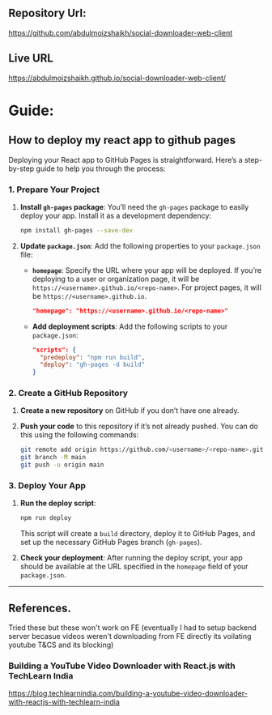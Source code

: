 ## Repository Url: 

https://github.com/abdulmoizshaikh/social-downloader-web-client

## Live URL

https://abdulmoizshaikh.github.io/social-downloader-web-client/

# Guide:

## How to deploy my react app to github pages

Deploying your React app to GitHub Pages is straightforward. Here’s a step-by-step guide to help you through the process:

### 1. Prepare Your Project

1. **Install `gh-pages` package**:
   You’ll need the `gh-pages` package to easily deploy your app. Install it as a development dependency:

   ```bash
   npm install gh-pages --save-dev
   ```

2. **Update `package.json`**:
   Add the following properties to your `package.json` file:

   - **`homepage`**: Specify the URL where your app will be deployed. If you’re deploying to a user or organization page, it will be `https://<username>.github.io/<repo-name>`. For project pages, it will be `https://<username>.github.io`.

     ```json
     "homepage": "https://<username>.github.io/<repo-name>"
     ```

   - **Add deployment scripts**: Add the following scripts to your `package.json`:

     ```json
     "scripts": {
       "predeploy": "npm run build",
       "deploy": "gh-pages -d build"
     }
     ```

### 2. Create a GitHub Repository

1. **Create a new repository** on GitHub if you don’t have one already.
2. **Push your code** to this repository if it’s not already pushed. You can do this using the following commands:

   ```bash
   git remote add origin https://github.com/<username>/<repo-name>.git
   git branch -M main
   git push -u origin main
   ```

### 3. Deploy Your App

1. **Run the deploy script**:

   ```bash
   npm run deploy
   ```

   This script will create a `build` directory, deploy it to GitHub Pages, and set up the necessary GitHub Pages branch (`gh-pages`).

2. **Check your deployment**:
   After running the deploy script, your app should be available at the URL specified in the `homepage` field of your `package.json`.


---

## References.

Tried these but these won't work on FE (eventually I had to setup backend server becasue videos weren't downloading from FE directly its voilating youtube T&CS and its blocking)

### Building a YouTube Video Downloader with React.js with TechLearn India
https://blog.techlearnindia.com/building-a-youtube-video-downloader-with-reactjs-with-techlearn-india


